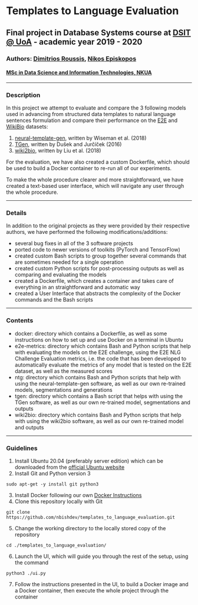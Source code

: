 # Templates to Language Evaluation
## Final project in Database Systems course at [DSIT @ UoA](http://dsit.di.uoa.gr/) - academic year 2019 - 2020
### Authors: [Dimitrios Roussis](https://github.com/droussis/), [Nikos Episkopos](https://github.com/nbishdev/)
#### [MSc in Data Science and Information Technologies, NKUA](http://dsit.di.uoa.gr/)

---

### Description
In this project we attempt to evaluate and compare the 3 following models used in advancing from structured data templates to natural language sentences formulation and compare their performance on the [E2E](https://github.com/tuetschek/e2e-dataset) and [WikiBio](https://github.com/DavidGrangier/wikipedia-biography-dataset) datasets:
1. [neural-template-gen](https://github.com/harvardnlp/neural-template-gen), written by Wiseman et al. (2018)
2. [TGen](https://github.com/UFAL-DSG/tgen), written by Dušek and Jurčíček (2016)
3. [wiki2bio](https://github.com/tyliupku/wiki2bio), written by Liu et al. (2018)

For the evaluation, we have also created a custom Dockerfile, which should be used to build a Docker container to re-run all of our experiments.

To make the whole procedure clearer and more straightforward, we have created a text-based user interface, which will navigate any user through the whole procedure.

---

### Details
In addition to the original projects as they were provided by their respective authors, we have performed the following modifications/additions:
- several bug fixes in all of the 3 software projects
- ported code to newer versions of toolkits (PyTorch and TensorFlow)
- created custom Bash scripts to group together several commands that are sometimes needed for a single operation
- created custom Python scripts for post-processing outputs as well as comparing and evaluating the models
- created a Dockerfile, which creates a container and takes care of everything in an straightforward and automatic way
- created a User Interface that abstracts the complexity of the Docker commands and the Bash scripts

---

### Contents
- docker: directory which contains a Dockerfile, as well as some instructions on how to set up and use Docker on a terminal in Ubuntu
- e2e-metrics: directory which contains Bash and Python scripts that help with evaluating the models on the E2E challenge, using the E2E NLG Challenge Evaluation metrics, i.e. the code that has been developed to automatically evaluate the metrics of any model that is tested on the E2E dataset, as well as the measured scores
- ntg: directory which contains Bash and Python scripts that help with using the neural-template-gen software, as well as our own re-trained models, segmentations and generations
- tgen: directory which contains a Bash script that helps with using the TGen software, as well as our own re-trained model, segmentations and outputs
- wiki2bio: directory which contains Bash and Python scripts that help with using the wiki2bio software, as well as our own re-trained model and outputs

---

### Guidelines
1. Install Ubuntu 20.04 (preferably server edition) which can be downloaded from the [official Ubuntu website](https://releases.ubuntu.com/focal/ubuntu-20.04.1-live-server-amd64.iso)
2. Install Git and Python version 3
```console
sudo apt-get -y install git python3
```
3. Install Docker following our own [Docker Instructions](docker/Readme.md)
4. Clone this repository locally with Git
```console
git clone https://github.com/nbishdev/templates_to_language_evaluation.git
```
5. Change the working directory to the locally stored copy of the repository
```console
cd ./templates_to_language_evaluation/
```
6. Launch the UI, which will guide you through the rest of the setup, using the command
```console
python3 ./ui.py
```
7. Follow the instructions presented in the UI, to build a Docker image and a Docker container, then execute the whole project through the container
